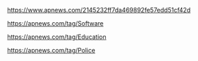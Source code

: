 https://www.apnews.com/2145232ff7da469892fe57edd51cf42d

https://apnews.com/tag/Software

https://apnews.com/tag/Education

https://apnews.com/tag/Police